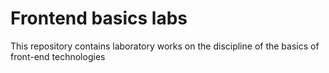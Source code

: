 # Frontend basics labs

This repository contains laboratory works on the discipline of the basics of front-end technologies